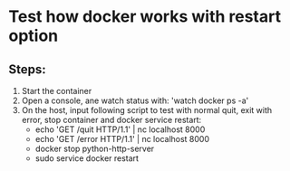 # Test how docker works with restart option
## Steps:
1. Start the container
2. Open a console, ane watch status with: 'watch docker ps -a'
3. On the host, input following script to test with 
   normal quit, exit with error, stop container and docker service restart: 
   - echo 'GET /quit HTTP/1.1' | nc localhost 8000
   - echo 'GET /error HTTP/1.1' | nc localhost 8000
   - docker stop python-http-server
   - sudo service docker restart

 
  

